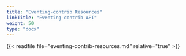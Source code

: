 ```yaml
---
title: "Eventing-contrib Resources"
linkTitle: "Eventing-contrib API"
weight: 50
type: "docs"
---
```


{{< readfile file="eventing-contrib-resources.md" relative="true" >}}
